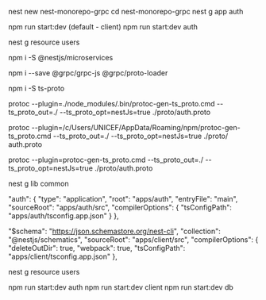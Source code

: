nest new nest-monorepo-grpc
cd nest-monorepo-grpc
nest g app auth

npm run start:dev (default - client)
npm run start:dev auth

nest g resource users

npm i -S @nestjs/microservices

npm i --save @grpc/grpc-js @grpc/proto-loader

npm i -S ts-proto

protoc --plugin=./node_modules/.bin/protoc-gen-ts_proto.cmd --ts_proto_out=./ --ts_proto_opt=nestJs=true ./proto/auth.proto

protoc --plugin=/c/Users/UNICEF/AppData/Roaming/npm/protoc-gen-ts_proto.cmd --ts_proto_out=./ --ts_proto_opt=nestJs=true ./proto/
auth.proto

protoc --plugin=protoc-gen-ts_proto.cmd --ts_proto_out=./ --ts_proto_opt=nestJs=true ./proto/auth.proto

nest g lib common

"auth": {
"type": "application",
"root": "apps/auth",
"entryFile": "main",
"sourceRoot": "apps/auth/src",
"compilerOptions": {
"tsConfigPath": "apps/auth/tsconfig.app.json"
}
},

"$schema": "https://json.schemastore.org/nest-cli",
"collection": "@nestjs/schematics",
"sourceRoot": "apps/client/src",
"compilerOptions": {
"deleteOutDir": true,
"webpack": true,
"tsConfigPath": "apps/client/tsconfig.app.json"
},

nest g resource users

npm run start:dev auth
npm run start:dev client
npm run start:dev db
